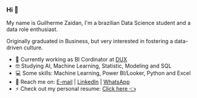 ### Hi 👋
My name is Guilherme Zaidan, I'm a brazilian Data Science student and a data role enthusiast.

Originally graduated in Business, but very interested in fostering a data-driven culture.

- 🔭 Currently working as BI Cordinator at [DUX](https://wearedux.com/)
- 🤓 Studying AI, Machine Learning, Statistic, Modeling and SQL
- 💻 Some skills: Machine Learning, Power BI/Looker, Python and Excel
- 📩 Reach me on: [E-mail](mailto:gfzaidan57@gmail.com) | [LinkedIn](https://www.linkedin.com/in/guilherme-zaidan/) | [WhatsApp](wa.me/5531995526168) 
- ⚡ Check out my personal resume: [Click here 👈](https://guilherme-zaidan-cv.streamlit.app/)
